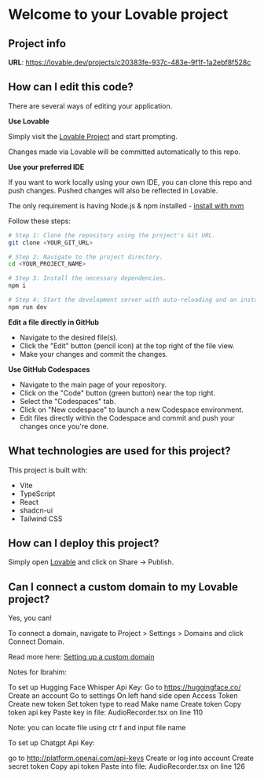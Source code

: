 # Welcome to your Lovable project

## Project info

**URL**: https://lovable.dev/projects/c20383fe-937c-483e-9f1f-1a2ebf8f528c

## How can I edit this code?

There are several ways of editing your application.

**Use Lovable**

Simply visit the [Lovable Project](https://lovable.dev/projects/c20383fe-937c-483e-9f1f-1a2ebf8f528c) and start prompting.

Changes made via Lovable will be committed automatically to this repo.

**Use your preferred IDE**

If you want to work locally using your own IDE, you can clone this repo and push changes. Pushed changes will also be reflected in Lovable.

The only requirement is having Node.js & npm installed - [install with nvm](https://github.com/nvm-sh/nvm#installing-and-updating)

Follow these steps:

```sh
# Step 1: Clone the repository using the project's Git URL.
git clone <YOUR_GIT_URL>

# Step 2: Navigate to the project directory.
cd <YOUR_PROJECT_NAME>

# Step 3: Install the necessary dependencies.
npm i

# Step 4: Start the development server with auto-reloading and an instant preview.
npm run dev
```

**Edit a file directly in GitHub**

- Navigate to the desired file(s).
- Click the "Edit" button (pencil icon) at the top right of the file view.
- Make your changes and commit the changes.

**Use GitHub Codespaces**

- Navigate to the main page of your repository.
- Click on the "Code" button (green button) near the top right.
- Select the "Codespaces" tab.
- Click on "New codespace" to launch a new Codespace environment.
- Edit files directly within the Codespace and commit and push your changes once you're done.

## What technologies are used for this project?

This project is built with:

- Vite
- TypeScript
- React
- shadcn-ui
- Tailwind CSS

## How can I deploy this project?

Simply open [Lovable](https://lovable.dev/projects/c20383fe-937c-483e-9f1f-1a2ebf8f528c) and click on Share -> Publish.

## Can I connect a custom domain to my Lovable project?

Yes, you can!

To connect a domain, navigate to Project > Settings > Domains and click Connect Domain.

Read more here: [Setting up a custom domain](https://docs.lovable.dev/tips-tricks/custom-domain#step-by-step-guide)




Notes for Ibrahim: 

To set up Hugging Face Whisper Api Key:
Go to https://huggingface.co/
Create an account 
Go to settings
On left hand side open Access Token
Create new token
Set token type to read
Make name
Create token
Copy token api key
Paste key in file: AudioRecorder.tsx on line 110

Note: you can locate file using ctr f and input file name 

To set up Chatgpt Api Key:

go to http://platform.openai.com/api-keys
Create or log into account
Create secret token
Copy api token
Paste into file: AudioRecorder.tsx on line 126